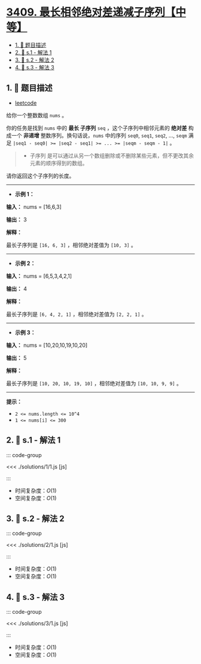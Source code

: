 # [3409. 最长相邻绝对差递减子序列【中等】](https://github.com/tnotesjs/TNotes.leetcode/tree/main/notes/3409.%20%E6%9C%80%E9%95%BF%E7%9B%B8%E9%82%BB%E7%BB%9D%E5%AF%B9%E5%B7%AE%E9%80%92%E5%87%8F%E5%AD%90%E5%BA%8F%E5%88%97%E3%80%90%E4%B8%AD%E7%AD%89%E3%80%91)

<!-- region:toc -->

- [1. 📝 题目描述](#1--题目描述)
- [2. 🎯 s.1 - 解法 1](#2--s1---解法-1)
- [3. 🎯 s.2 - 解法 2](#3--s2---解法-2)
- [4. 🎯 s.3 - 解法 3](#4--s3---解法-3)

<!-- endregion:toc -->

## 1. 📝 题目描述

- [leetcode](https://leetcode.cn/problems/longest-subsequence-with-decreasing-adjacent-difference/)

给你一个整数数组 `nums` 。

你的任务是找到 `nums` 中的 **最长 子序列** `seq` ，这个子序列中相邻元素的 **绝对差** 构成一个 **非递增** 整数序列。换句话说，`nums` 中的序列 `seq0`, `seq1`, `seq2`, ..., `seqm` 满足 `|seq1 - seq0| >= |seq2 - seq1| >= ... >= |seqm - seqm - 1|` 。

> - 子序列 是可以通过从另一个数组删除或不删除某些元素，但不更改其余元素的顺序得到的数组。

请你返回这个子序列的长度。

---

- **示例 1：**

**输入：** nums = [16,6,3]

**输出：** 3

**解释：**

最长子序列是 `[16, 6, 3]` ，相邻绝对差值为 `[10, 3]` 。

---

- **示例 2：**

**输入：** nums = [6,5,3,4,2,1]

**输出：** 4

**解释：**

最长子序列是 `[6, 4, 2, 1]` ，相邻绝对差值为 `[2, 2, 1]` 。

---

- **示例 3：**

**输入：** nums = [10,20,10,19,10,20]

**输出：** 5

**解释：**

最长子序列是 `[10, 20, 10, 19, 10]` ，相邻绝对差值为 `[10, 10, 9, 9]` 。

---

**提示：**

- `2 <= nums.length <= 10^4`
- `1 <= nums[i] <= 300`

## 2. 🎯 s.1 - 解法 1

::: code-group

<<< ./solutions/1/1.js [js]

:::

- 时间复杂度：$O(1)$
- 空间复杂度：$O(1)$

## 3. 🎯 s.2 - 解法 2

::: code-group

<<< ./solutions/2/1.js [js]

:::

- 时间复杂度：$O(1)$
- 空间复杂度：$O(1)$

## 4. 🎯 s.3 - 解法 3

::: code-group

<<< ./solutions/3/1.js [js]

:::

- 时间复杂度：$O(1)$
- 空间复杂度：$O(1)$
